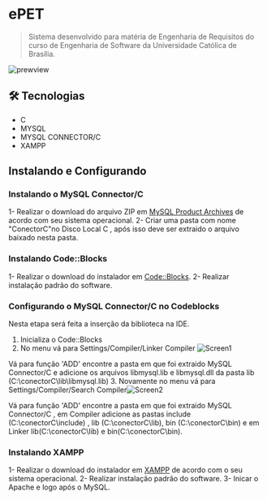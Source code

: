 # ePET

> Sistema desenvolvido para matéria de Engenharia de Requisitos do curso de Engenharia de Software da Universidade Católica de Brasília.

![prewview](https://cdn.discordapp.com/attachments/982291225283551262/1034518787095015444/unknown.png)

## 🛠 Tecnologias

  - C
  - MYSQL
  - MYSQL CONNECTOR/C  
  - XAMPP
  
## Instalando e Configurando

### Instalando o MySQL Connector/C
1- Realizar o download do arquivo ZIP em [MySQL Product Archives](https://downloads.mysql.com/archives/c-c/) de acordo com seu sistema operacional.
2- Criar uma pasta com nome "ConectorC"no Disco Local C , após isso deve ser extraido o arquivo baixado nesta pasta.

### Instalando Code::Blocks
1- Realizar o download do instalador em [Code::Blocks](https://www.codeblocks.org/downloads/binaries/).
2- Realizar instalação padrão do software.

### Configurando o MySQL Connector/C no Codeblocks
Nesta etapa será feita a inserção da biblioteca na IDE.

1. Inicializa o Code::Blocks
2. No menu vá para Settings/Compiler/Linker Compiler
![Screen1](https://cdn.discordapp.com/attachments/982291225283551262/1034524002951106640/unknown.png)

Vá para função 'ADD' encontre a pasta em que foi extraido MySQL Connector/C e adicione os arquivos libmysql.lib e libmysql.dll da pasta lib (C:\conectorC\lib\libmysql.lib) 
3. Novamente no menu vá para Settings/Compiler/Search Compiler![Screen2](https://cdn.discordapp.com/attachments/982291225283551262/1034528875222401084/unknown.png)

Vá para função 'ADD' encontre a pasta em que foi extraido MySQL Connector/C , em Compiler adicione as pastas include (C:\conectorC\include) , lib (C:\conectorC\lib), bin (C:\conectorC\bin) e em Linker lib(C:\conectorC\lib) e bin(C:\conectorC\bin).

### Instalando XAMPP 

1- Realizar o download do instalador em [XAMPP](https://www.apachefriends.org/pt_br/index.html) de acordo com o seu sistema operacional.
2- Realizar instalação padrão do software.
3- Inicar o Apache e logo após o MySQL.

